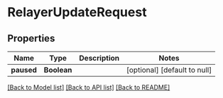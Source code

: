 # RelayerUpdateRequest
## Properties

| Name | Type | Description | Notes |
|------------ | ------------- | ------------- | -------------|
| **paused** | **Boolean** |  | [optional] [default to null] |

[[Back to Model list]](../README.md#documentation-for-models) [[Back to API list]](../README.md#documentation-for-api-endpoints) [[Back to README]](../README.md)

